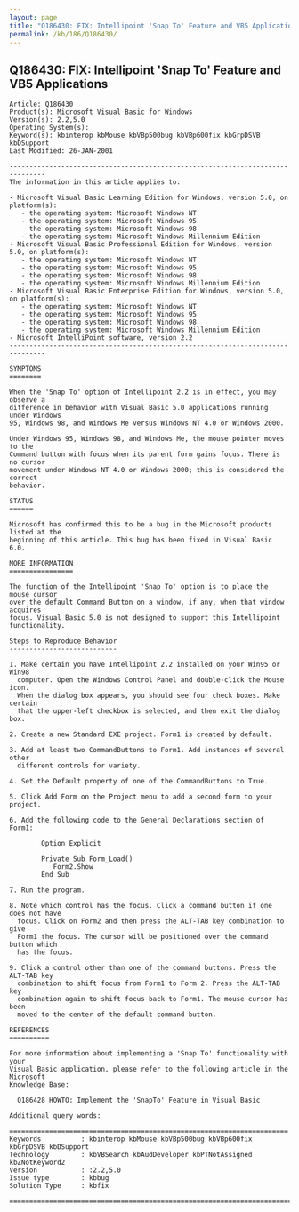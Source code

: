 ```yaml
---
layout: page
title: "Q186430: FIX: Intellipoint 'Snap To' Feature and VB5 Applications"
permalink: /kb/186/Q186430/
---
```


## Q186430: FIX: Intellipoint 'Snap To' Feature and VB5 Applications

	Article: Q186430
	Product(s): Microsoft Visual Basic for Windows
	Version(s): 2.2,5.0
	Operating System(s): 
	Keyword(s): kbinterop kbMouse kbVBp500bug kbVBp600fix kbGrpDSVB kbDSupport
	Last Modified: 26-JAN-2001
	
	-------------------------------------------------------------------------------
	The information in this article applies to:
	
	- Microsoft Visual Basic Learning Edition for Windows, version 5.0, on platform(s):
	   - the operating system: Microsoft Windows NT 
	   - the operating system: Microsoft Windows 95 
	   - the operating system: Microsoft Windows 98 
	   - the operating system: Microsoft Windows Millennium Edition 
	- Microsoft Visual Basic Professional Edition for Windows, version 5.0, on platform(s):
	   - the operating system: Microsoft Windows NT 
	   - the operating system: Microsoft Windows 95 
	   - the operating system: Microsoft Windows 98 
	   - the operating system: Microsoft Windows Millennium Edition 
	- Microsoft Visual Basic Enterprise Edition for Windows, version 5.0, on platform(s):
	   - the operating system: Microsoft Windows NT 
	   - the operating system: Microsoft Windows 95 
	   - the operating system: Microsoft Windows 98 
	   - the operating system: Microsoft Windows Millennium Edition 
	- Microsoft IntelliPoint software, version 2.2 
	-------------------------------------------------------------------------------
	
	SYMPTOMS
	========
	
	When the 'Snap To' option of Intellipoint 2.2 is in effect, you may observe a
	difference in behavior with Visual Basic 5.0 applications running under Windows
	95, Windows 98, and Windows Me versus Windows NT 4.0 or Windows 2000.
	
	Under Windows 95, Windows 98, and Windows Me, the mouse pointer moves to the
	Command button with focus when its parent form gains focus. There is no cursor
	movement under Windows NT 4.0 or Windows 2000; this is considered the correct
	behavior.
	
	STATUS
	======
	
	Microsoft has confirmed this to be a bug in the Microsoft products listed at the
	beginning of this article. This bug has been fixed in Visual Basic 6.0.
	
	MORE INFORMATION
	================
	
	The function of the Intellipoint 'Snap To' option is to place the mouse cursor
	over the default Command Button on a window, if any, when that window acquires
	focus. Visual Basic 5.0 is not designed to support this Intellipoint
	functionality.
	
	Steps to Reproduce Behavior
	---------------------------
	
	1. Make certain you have Intellipoint 2.2 installed on your Win95 or Win98
	  computer. Open the Windows Control Panel and double-click the Mouse icon.
	  When the dialog box appears, you should see four check boxes. Make certain
	  that the upper-left checkbox is selected, and then exit the dialog box.
	
	2. Create a new Standard EXE project. Form1 is created by default.
	
	3. Add at least two CommandButtons to Form1. Add instances of several other
	  different controls for variety.
	
	4. Set the Default property of one of the CommandButtons to True.
	
	5. Click Add Form on the Project menu to add a second form to your project.
	
	6. Add the following code to the General Declarations section of Form1:
	
	        Option Explicit
	
	        Private Sub Form_Load()
	           Form2.Show
	        End Sub
	
	7. Run the program.
	
	8. Note which control has the focus. Click a command button if one does not have
	  focus. Click on Form2 and then press the ALT-TAB key combination to give
	  Form1 the focus. The cursor will be positioned over the command button which
	  has the focus.
	
	9. Click a control other than one of the command buttons. Press the ALT-TAB key
	  combination to shift focus from Form1 to Form 2. Press the ALT-TAB key
	  combination again to shift focus back to Form1. The mouse cursor has been
	  moved to the center of the default command button.
	
	REFERENCES
	==========
	
	For more information about implementing a 'Snap To' functionality with your
	Visual Basic application, please refer to the following article in the Microsoft
	Knowledge Base:
	
	  Q186428 HOWTO: Implement the 'SnapTo' Feature in Visual Basic
	
	Additional query words:
	
	======================================================================
	Keywords          : kbinterop kbMouse kbVBp500bug kbVBp600fix kbGrpDSVB kbDSupport 
	Technology        : kbVBSearch kbAudDeveloper kbPTNotAssigned kbZNotKeyword2
	Version           : :2.2,5.0
	Issue type        : kbbug
	Solution Type     : kbfix
	
	=============================================================================
	
